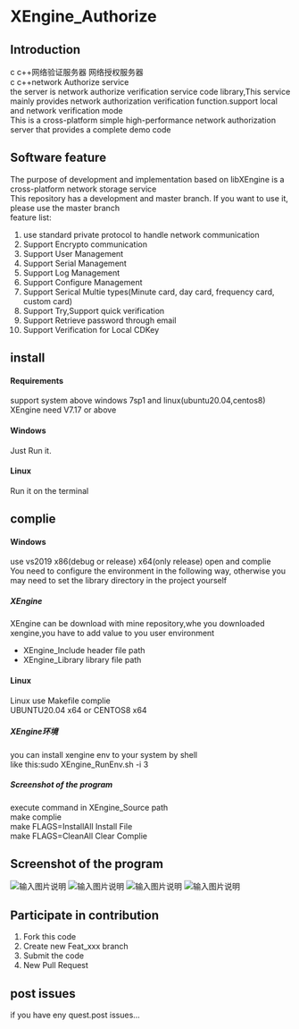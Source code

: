 # XEngine_Authorize

## Introduction
c c++网络验证服务器 网络授权服务器  
c c++network Authorize service  
the server is network authorize verification service code library,This service mainly provides network authorization verification function.support local and network verification mode  
This is a cross-platform simple high-performance network authorization server that provides a complete demo code  

## Software feature
The purpose of development and implementation based on libXEngine is a cross-platform network storage service  
This repository has a development and master branch. If you want to use it, please use the master branch  
feature list:  
1. use standard private protocol to handle network communication
2. Support Encrypto communication
3. Support User Management
4. Support Serial Management
5. Support Log Management
6. Support Configure Management
7. Support Serical Multie types(Minute card, day card, frequency card, custom card)
8. Support Try,Support quick verification
9. Support Retrieve password through email
10. Support Verification for Local CDKey

## install

#### Requirements
support system above windows 7sp1 and linux(ubuntu20.04,centos8)  
XEngine need V7.17 or above  

#### Windows
Just Run it.


#### Linux
Run it on the terminal

## complie

#### Windows
use vs2019 x86(debug or release) x64(only release) open and complie  
You need to configure the environment in the following way, otherwise you may need to set the library directory in the project yourself  

##### XEngine
XEngine can be download with mine repository,whe you downloaded xengine,you have to add value to you user environment  
- XEngine_Include header file path
- XEngine_Library library file path

#### Linux
Linux use Makefile complie  
UBUNTU20.04 x64 or CENTOS8 x64  

##### XEngine环境
you can install xengine env to your system by shell  
like this:sudo XEngine_RunEnv.sh -i 3

##### Screenshot of the program
execute command in XEngine_Source path   
make complie  
make FLAGS=InstallAll Install File  
make FLAGS=CleanAll Clear Complie  

## Screenshot of the program
![输入图片说明](https://authorize.xyry.org/1.png "在这里输入图片标题")
![输入图片说明](https://authorize.xyry.org/2.png "在这里输入图片标题")
![输入图片说明](https://authorize.xyry.org/3.png "在这里输入图片标题")
![输入图片说明](https://authorize.xyry.org/4.png "在这里输入图片标题")

## Participate in contribution

1.  Fork this code
2.  Create new Feat_xxx branch
3.  Submit the code
4.  New Pull Request

## post issues

if you have eny quest.post issues...